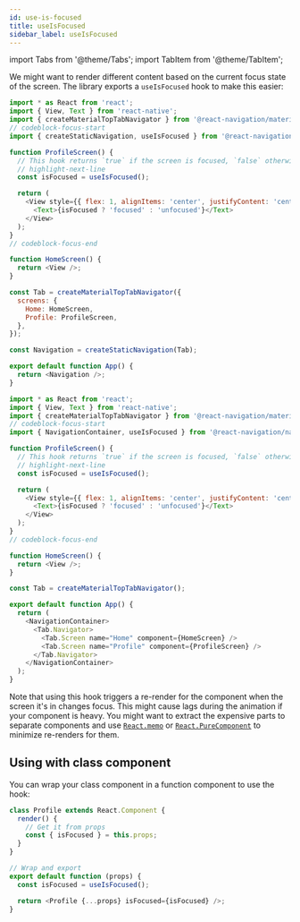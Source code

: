 ```yaml
---
id: use-is-focused
title: useIsFocused
sidebar_label: useIsFocused
---
```


import Tabs from '@theme/Tabs';
import TabItem from '@theme/TabItem';

We might want to render different content based on the current focus state of the screen. The library exports a `useIsFocused` hook to make this easier:

<Tabs groupId="config" queryString="config">
<TabItem value="static" label="Static" default>

```js name="useIsFocused hook" snack version=7
import * as React from 'react';
import { View, Text } from 'react-native';
import { createMaterialTopTabNavigator } from '@react-navigation/material-top-tabs';
// codeblock-focus-start
import { createStaticNavigation, useIsFocused } from '@react-navigation/native';

function ProfileScreen() {
  // This hook returns `true` if the screen is focused, `false` otherwise
  // highlight-next-line
  const isFocused = useIsFocused();

  return (
    <View style={{ flex: 1, alignItems: 'center', justifyContent: 'center' }}>
      <Text>{isFocused ? 'focused' : 'unfocused'}</Text>
    </View>
  );
}
// codeblock-focus-end

function HomeScreen() {
  return <View />;
}

const Tab = createMaterialTopTabNavigator({
  screens: {
    Home: HomeScreen,
    Profile: ProfileScreen,
  },
});

const Navigation = createStaticNavigation(Tab);

export default function App() {
  return <Navigation />;
}
```

</TabItem>
<TabItem value="dynamic" label="Dynamic">

```js name="useIsFocused hook" snack version=7
import * as React from 'react';
import { View, Text } from 'react-native';
import { createMaterialTopTabNavigator } from '@react-navigation/material-top-tabs';
// codeblock-focus-start
import { NavigationContainer, useIsFocused } from '@react-navigation/native';

function ProfileScreen() {
  // This hook returns `true` if the screen is focused, `false` otherwise
  // highlight-next-line
  const isFocused = useIsFocused();

  return (
    <View style={{ flex: 1, alignItems: 'center', justifyContent: 'center' }}>
      <Text>{isFocused ? 'focused' : 'unfocused'}</Text>
    </View>
  );
}
// codeblock-focus-end

function HomeScreen() {
  return <View />;
}

const Tab = createMaterialTopTabNavigator();

export default function App() {
  return (
    <NavigationContainer>
      <Tab.Navigator>
        <Tab.Screen name="Home" component={HomeScreen} />
        <Tab.Screen name="Profile" component={ProfileScreen} />
      </Tab.Navigator>
    </NavigationContainer>
  );
}
```

</TabItem>
</Tabs>

Note that using this hook triggers a re-render for the component when the screen it's in changes focus. This might cause lags during the animation if your component is heavy. You might want to extract the expensive parts to separate components and use [`React.memo`](https://reactjs.org/docs/react-api.html#reactmemo) or [`React.PureComponent`](https://reactjs.org/docs/react-api.html#reactpurecomponent) to minimize re-renders for them.

## Using with class component

You can wrap your class component in a function component to use the hook:

```js
class Profile extends React.Component {
  render() {
    // Get it from props
    const { isFocused } = this.props;
  }
}

// Wrap and export
export default function (props) {
  const isFocused = useIsFocused();

  return <Profile {...props} isFocused={isFocused} />;
}
```
